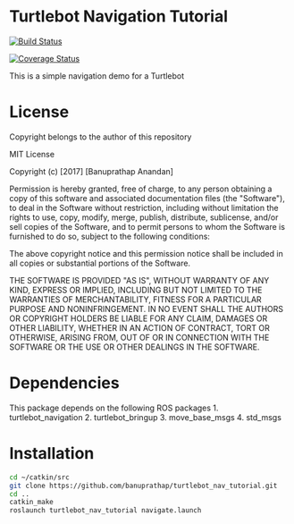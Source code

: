 Turtlebot Navigation Tutorial
================================
[![Build Status](https://travis-ci.org/banuprathap/turtlebot_nav_tutorial.svg?branch=master)](https://travis-ci.org/banuprathap/turtlebot_nav_tutorial)

[![Coverage Status](https://coveralls.io/repos/github/banuprathap/turtlebot_nav_tutorial/badge.svg?branch=master)](https://coveralls.io/github/banuprathap/turtlebot_nav_tutorial?branch=master)



This is a simple navigation demo for a Turtlebot

License
============
Copyright belongs to the author of this repository

MIT License

Copyright (c) [2017] [Banuprathap Anandan]

Permission is hereby granted, free of charge, to any person obtaining a copy
of this software and associated documentation files (the "Software"), to deal
in the Software without restriction, including without limitation the rights
to use, copy, modify, merge, publish, distribute, sublicense, and/or sell
copies of the Software, and to permit persons to whom the Software is
furnished to do so, subject to the following conditions:

The above copyright notice and this permission notice shall be included in all
copies or substantial portions of the Software.

THE SOFTWARE IS PROVIDED "AS IS", WITHOUT WARRANTY OF ANY KIND, EXPRESS OR
IMPLIED, INCLUDING BUT NOT LIMITED TO THE WARRANTIES OF MERCHANTABILITY,
FITNESS FOR A PARTICULAR PURPOSE AND NONINFRINGEMENT. IN NO EVENT SHALL THE
AUTHORS OR COPYRIGHT HOLDERS BE LIABLE FOR ANY CLAIM, DAMAGES OR OTHER
LIABILITY, WHETHER IN AN ACTION OF CONTRACT, TORT OR OTHERWISE, ARISING FROM,
OUT OF OR IN CONNECTION WITH THE SOFTWARE OR THE USE OR OTHER DEALINGS IN THE
SOFTWARE.

Dependencies
================================
This package depends on the following ROS packages
	1. turtlebot_navigation
	2. turtlebot_bringup
	3. move_base_msgs
	4. std_msgs

Installation
================================	
```bash
cd ~/catkin/src
git clone https://github.com/banuprathap/turtlebot_nav_tutorial.git
cd ..
catkin_make
roslaunch turtlebot_nav_tutorial navigate.launch
```
